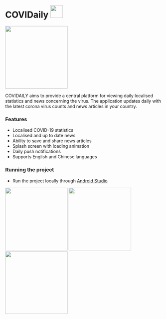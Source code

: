 # COVIDaily <img src="https://i.imgur.com/ObvFDnR.png" width="40"/>

<img src="https://i.imgur.com/Ceeb9Li.png" width="200"/>

COVIDAILY aims to provide a central platform for viewing daily localised statistics and news concerning the virus. The application updates daily with the latest corona virus counts and news articles in your country.

### Features
* Localised COVID-19 statistics
* Localised and up to date news
* Ability to save and share news articles
* Splash screen with loading animation
* Daily push notifications
* Supports English and Chinese languages

### Running the project
* Run the project locally through [Android Studio](https://developer.android.com/studio)

<p float="left" text-align="center">
  <img src="https://i.imgur.com/yQT6YM5.png" width="200"/>
  <img src="https://i.imgur.com/YASIXNn.png" width="200"/>
  <img src="https://i.imgur.com/jtGlIuE.png" width="200"/>
  <img src="https://i.imgur.com/KofVw8A.png" width="200 />
</p>

